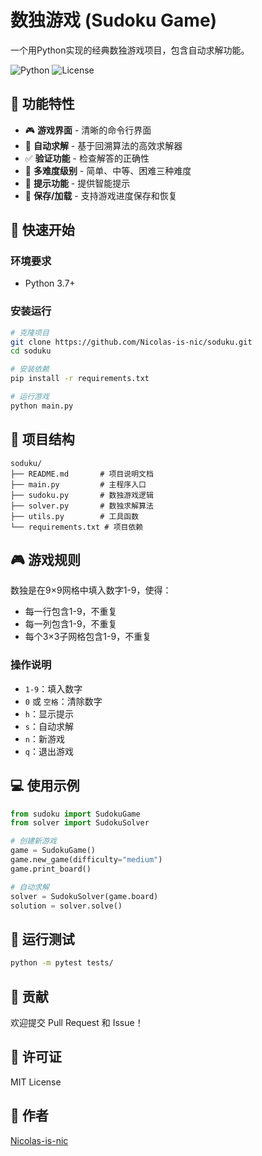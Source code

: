 # 数独游戏 (Sudoku Game)

一个用Python实现的经典数独游戏项目，包含自动求解功能。

![Python](https://img.shields.io/badge/Python-3.7%2B-blue)
![License](https://img.shields.io/badge/License-MIT-green)

## 🎯 功能特性

- 🎮 **游戏界面** - 清晰的命令行界面
- 🔢 **自动求解** - 基于回溯算法的高效求解器
- ✅ **验证功能** - 检查解答的正确性
- 🎯 **多难度级别** - 简单、中等、困难三种难度
- 📝 **提示功能** - 提供智能提示
- 💾 **保存/加载** - 支持游戏进度保存和恢复

## 🚀 快速开始

### 环境要求

- Python 3.7+

### 安装运行

```bash
# 克隆项目
git clone https://github.com/Nicolas-is-nic/soduku.git
cd soduku

# 安装依赖
pip install -r requirements.txt

# 运行游戏
python main.py
```

## 📁 项目结构

```
soduku/
├── README.md       # 项目说明文档
├── main.py         # 主程序入口
├── sudoku.py       # 数独游戏逻辑
├── solver.py       # 数独求解算法
├── utils.py        # 工具函数
└── requirements.txt # 项目依赖
```

## 🎮 游戏规则

数独是在9×9网格中填入数字1-9，使得：
- 每一行包含1-9，不重复
- 每一列包含1-9，不重复
- 每个3×3子网格包含1-9，不重复

### 操作说明

- `1-9`：填入数字
- `0` 或 `空格`：清除数字
- `h`：显示提示
- `s`：自动求解
- `n`：新游戏
- `q`：退出游戏

## 💻 使用示例

```python
from sudoku import SudokuGame
from solver import SudokuSolver

# 创建新游戏
game = SudokuGame()
game.new_game(difficulty="medium")
game.print_board()

# 自动求解
solver = SudokuSolver(game.board)
solution = solver.solve()
```

## 🧪 运行测试

```bash
python -m pytest tests/
```

## 🤝 贡献

欢迎提交 Pull Request 和 Issue！

## 📄 许可证

MIT License

## 👥 作者

[Nicolas-is-nic](https://github.com/Nicolas-is-nic)